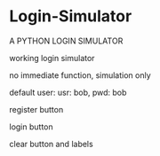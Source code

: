 # Login-Simulator
A PYTHON LOGIN SIMULATOR

working login simulator

no immediate function, simulation only

default user: usr: bob, pwd: bob

register button

login button

clear button and labels 

